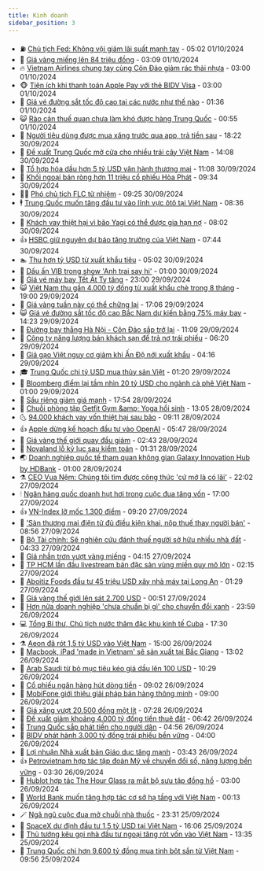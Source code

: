 ```yaml
---
title: Kinh doanh
sidebar_position: 3
---
```


<!-- vnexpress-kinh-doanh:START -->
- ⛽️ [Chủ tịch Fed: Không vội giảm lãi suất mạnh tay](https://vnexpress.net/chu-tich-fed-khong-voi-giam-lai-suat-manh-tay-4798895.html) - 05:02 01/10/2024
- 🐲 [Giá vàng miếng lên 84 triệu đồng](https://vnexpress.net/gia-vang-mieng-len-84-trieu-dong-4798830.html) - 03:09 01/10/2024
- 🔥 [Vietnam Airlines chung tay cùng Côn Đảo giảm rác thải nhựa](https://vnexpress.net/vietnam-airlines-chung-tay-cung-con-dao-giam-rac-thai-nhua-4798806.html) - 03:00 01/10/2024
- 🐵 [Tiện ích khi thanh toán Apple Pay với thẻ BIDV Visa](https://vnexpress.net/tien-ich-khi-thanh-toan-apple-pay-voi-the-bidv-visa-4771611.html) - 03:00 01/10/2024
- 🦅 [Giá vé đường sắt tốc độ cao tại các nước như thế nào](https://vnexpress.net/gia-ve-duong-sat-toc-do-cao-tai-cac-nuoc-nhu-the-nao-4798708.html) - 01:36 01/10/2024
- 😺 [Rào cản thuế quan chưa làm khó được hàng Trung Quốc](https://vnexpress.net/rao-can-thue-quan-chua-lam-kho-duoc-hang-trung-quoc-4798568.html) - 00:55 01/10/2024
- 🤩 [Người tiêu dùng được mua xăng trước qua app, trả tiền sau](https://vnexpress.net/nguoi-tieu-dung-duoc-mua-xang-truoc-qua-app-tra-tien-sau-4798675.html) - 18:22 30/09/2024
- 🌮 [Đề xuất Trung Quốc mở cửa cho nhiều trái cây Việt Nam](https://vnexpress.net/de-xuat-trung-quoc-mo-cua-cho-nhieu-trai-cay-viet-nam-4798686.html) - 14:08 30/09/2024
- 🧰 [Tổ hợp hóa dầu hơn 5 tỷ USD vận hành thương mại](https://vnexpress.net/to-hop-hoa-dau-mien-nam-4798609.html) - 11:08 30/09/2024
- 🤔 [Khối ngoại bán ròng hơn 11 triệu cổ phiếu Hòa Phát](https://vnexpress.net/khoi-ngoai-ban-rong-hon-11-trieu-co-phieu-hoa-phat-4798627.html) - 09:34 30/09/2024
- 🧑‍💻 [Phó chủ tịch FLC từ nhiệm](https://vnexpress.net/pho-chu-tich-flc-tu-nhiem-4798621.html) - 09:25 30/09/2024
- 🕴 [Trung Quốc muốn tăng đầu tư vào lĩnh vực ôtô tại Việt Nam](https://vnexpress.net/trung-quoc-muon-tang-dau-tu-vao-linh-vuc-oto-tai-viet-nam-4798571.html) - 08:36 30/09/2024
- 🦩 [Khách vay thiệt hại vì bão Yagi có thể được gia hạn nợ](https://vnexpress.net/ngan-hang-se-co-cau-han-tra-no-cho-khach-vay-anh-huong-boi-bao-so-3-4797455.html) - 08:02 30/09/2024
- 👍 [HSBC giữ nguyên dự báo tăng trưởng của Việt Nam](https://vnexpress.net/hsbc-giu-nguyen-du-bao-tang-truong-cua-viet-nam-4798544.html) - 07:44 30/09/2024
- 🏊 [Thu hơn tỷ USD từ xuất khẩu tiêu](https://vnexpress.net/thu-hon-ty-usd-tu-xuat-khau-tieu-4798377.html) - 05:02 30/09/2024
- 🤡 [Dấu ấn VIB trong show &#39;Anh trai say hi&#39;](https://vnexpress.net/dau-an-vib-trong-show-anh-trai-say-hi-4797844.html) - 01:00 30/09/2024
- 👀 [Giá vé máy bay Tết Ất Tỵ tăng](https://vnexpress.net/gia-ve-may-bay-tet-at-ty-tang-4797999.html) - 23:00 29/09/2024
- 😺 [Việt Nam thu gần 4.000 tỷ đồng từ xuất khẩu chè trong 8 tháng](https://vnexpress.net/viet-nam-thu-gan-4-000-ty-dong-tu-xuat-khau-che-trong-8-thang-4798253.html) - 19:00 29/09/2024
- 🦣 [Giá vàng tuần này có thể chững lại](https://vnexpress.net/gia-vang-tuan-nay-co-the-chung-lai-4798286.html) - 17:06 29/09/2024
- 😺 [Giá vé đường sắt tốc độ cao Bắc Nam dự kiến bằng 75% máy bay](https://vnexpress.net/gia-ve-duong-sat-toc-do-cao-bac-nam-du-kien-bang-75-may-bay-4798300.html) - 14:23 29/09/2024
- 💼 [Đường bay thẳng Hà Nội - Côn Đảo sắp trở lại](https://vnexpress.net/duong-bay-thang-ha-noi-con-dao-sap-tro-lai-4798269.html) - 11:09 29/09/2024
- 🤗 [Công ty năng lượng bán khách sạn để trả nợ trái phiếu](https://vnexpress.net/cong-ty-nang-luong-ban-khach-san-de-tra-no-trai-phieu-4798224.html) - 06:20 29/09/2024
- 👀 [Giá gạo Việt nguy cơ giảm khi Ấn Độ nới xuất khẩu](https://vnexpress.net/gia-gao-viet-nguy-co-giam-khi-an-do-noi-xuat-khau-4798173.html) - 04:16 29/09/2024
- 🎓 [Trung Quốc chi tỷ USD mua thủy sản Việt](https://vnexpress.net/trung-quoc-chi-ty-usd-mua-thuy-san-viet-4798154.html) - 01:20 29/09/2024
- 🗽 [Bloomberg điểm lại tầm nhìn 20 tỷ USD cho ngành cà phê Việt Nam](https://vnexpress.net/bloomberg-diem-lai-tam-nhin-20-ty-usd-cho-nganh-ca-phe-viet-nam-4798106.html) - 01:00 29/09/2024
- 🚀 [Sầu riêng giảm giá mạnh](https://vnexpress.net/sau-rieng-giam-gia-manh-4797801.html) - 17:54 28/09/2024
- 🤗 [Chuỗi phòng tập Getfit Gym &amp;amp; Yoga hồi sinh](https://vnexpress.net/chuoi-phong-tap-getfit-gym-yoga-hoi-sinh-4798013.html) - 13:05 28/09/2024
- 🌜 [94.000 khách vay vốn thiệt hại sau bão](https://vnexpress.net/94-000-khach-vay-von-thiet-hai-sau-bao-4798052.html) - 09:11 28/09/2024
- 👍 [Apple dừng kế hoạch đầu tư vào OpenAI](https://vnexpress.net/apple-dung-ke-hoach-dau-tu-vao-openai-4798003.html) - 05:47 28/09/2024
- 🤖 [Giá vàng thế giới quay đầu giảm](https://vnexpress.net/gia-vang-the-gioi-quay-dau-giam-4797943.html) - 02:43 28/09/2024
- 🫣 [Novaland lỗ kỷ lục sau kiểm toán](https://vnexpress.net/novaland-lo-ky-luc-sau-kiem-toan-4797907.html) - 01:31 28/09/2024
- 🌏 [Doanh nghiệp quốc tế tham quan không gian Galaxy Innovation Hub by HDBank](https://vnexpress.net/doanh-nghiep-quoc-te-tham-quan-khong-gian-galaxy-innovation-hub-by-hdbank-4797887.html) - 01:00 28/09/2024
- ⚗️ [CEO Vua Nệm: Chúng tôi tìm được công thức &#39;cứ mở là có lãi&#39;](https://vnexpress.net/ceo-vua-nem-chung-toi-tim-duoc-cong-thuc-cu-mo-la-co-lai-4797690.html) - 22:02 27/09/2024
- 🕯 [Ngân hàng quốc doanh hụt hơi trong cuộc đua tăng vốn](https://vnexpress.net/ngan-hang-quoc-doanh-hut-hoi-trong-cuoc-dua-tang-von-4797655.html) - 17:00 27/09/2024
- 👍 [VN-Index lỡ mốc 1.300 điểm](https://vnexpress.net/vn-index-lo-moc-1-300-diem-4797815.html) - 09:20 27/09/2024
- 🤠 [&#39;Sàn thương mại điện tử đủ điều kiện khai, nộp thuế thay người bán&#39;](https://vnexpress.net/san-thuong-mai-dien-tu-du-dieu-kien-khai-nop-thue-thay-nguoi-ban-4797730.html) - 08:56 27/09/2024
- 🌊 [Bộ Tài chính: Sẽ nghiên cứu đánh thuế người sở hữu nhiều nhà đất](https://vnexpress.net/bo-tai-chinh-se-nghien-cuu-danh-thue-nguoi-so-huu-nhieu-nha-dat-4797640.html) - 04:33 27/09/2024
- 🌈 [Giá nhẫn trơn vượt vàng miếng](https://vnexpress.net/gia-nhan-tron-vuot-vang-mieng-4797647.html) - 04:15 27/09/2024
- 🥳 [TP HCM lần đầu livestream bán đặc sản vùng miền quy mô lớn](https://vnexpress.net/tp-hcm-lan-dau-livestream-ban-dac-san-vung-mien-quy-mo-lon-4797336.html) - 02:15 27/09/2024
- 🐻 [Aboitiz Foods đầu tư 45 triệu USD xây nhà máy tại Long An](https://vnexpress.net/aboitiz-foods-dau-tu-45-trieu-usd-xay-nha-may-tai-long-an-4797570.html) - 01:29 27/09/2024
- 💫 [Giá vàng thế giới lên sát 2.700 USD](https://vnexpress.net/gia-vang-the-gioi-len-sat-2-700-usd-4797533.html) - 00:51 27/09/2024
- 🤩 [Hơn nửa doanh nghiệp &#39;chưa chuẩn bị gì&#39; cho chuyển đổi xanh](https://vnexpress.net/hon-nua-doanh-nghiep-chua-chuan-bi-gi-cho-chuyen-doi-xanh-4797300.html) - 23:59 26/09/2024
- 💻 [Tổng Bí thư, Chủ tịch nước thăm đặc khu kinh tế Cuba](https://vnexpress.net/tong-bi-thu-chu-tich-nuoc-tham-dac-khu-kinh-te-cuba-4797506.html) - 17:30 26/09/2024
- ⚗️ [Aeon đã rót 1,5 tỷ USD vào Việt Nam](https://vnexpress.net/aeon-da-rot-1-5-ty-usd-vao-viet-nam-4797460.html) - 15:00 26/09/2024
- 🌈 [Macbook, iPad &#39;made in Vietnam&#39; sẽ sản xuất tại Bắc Giang](https://vnexpress.net/macbook-ipad-made-in-vietnam-se-san-xuat-tai-bac-giang-4797474.html) - 13:02 26/09/2024
- 🌝 [Arab Saudi từ bỏ mục tiêu kéo giá dầu lên 100 USD](https://vnexpress.net/arab-saudi-tu-bo-muc-tieu-keo-gia-dau-len-100-usd-4797351.html) - 10:29 26/09/2024
- 🥸 [Cổ phiếu ngân hàng hút dòng tiền](https://vnexpress.net/chung-khoan-hom-nay-26-9-co-phieu-ngan-hang-hut-dong-tien-4797379.html) - 09:02 26/09/2024
- 🦆 [MobiFone giới thiệu giải pháp bán hàng thông minh](https://vnexpress.net/mobifone-gioi-thieu-giai-phap-ban-hang-thong-minh-4797365.html) - 09:00 26/09/2024
- 🌋 [Giá xăng vượt 20.500 đồng một lít](https://vnexpress.net/gia-xang-moi-nhat-hom-nay-26-9-4797305.html) - 07:28 26/09/2024
- 🦍 [Đề xuất giảm khoảng 4.000 tỷ đồng tiền thuê đất](https://vnexpress.net/de-xuat-giam-khoang-4-000-ty-dong-tien-thue-dat-4797296.html) - 06:42 26/09/2024
- 🤔 [Trung Quốc sắp phát tiền cho người dân](https://vnexpress.net/trung-quoc-sap-phat-tien-cho-nguoi-dan-4797216.html) - 04:56 26/09/2024
- 🧰 [BIDV phát hành 3.000 tỷ đồng trái phiếu bền vững](https://vnexpress.net/bidv-phat-hanh-3-000-ty-dong-trai-phieu-ben-vung-4797193.html) - 04:00 26/09/2024
- 🌝 [Lợi nhuận Nhà xuất bản Giáo dục tăng mạnh](https://vnexpress.net/loi-nhuan-nha-xuat-ban-giao-duc-tang-manh-4797201.html) - 03:43 26/09/2024
- 👍 [Petrovietnam hợp tác tập đoàn Mỹ về chuyển đổi số, năng lượng bền vững](https://vnexpress.net/petrovietnam-hop-tac-tap-doan-my-ve-chuyen-doi-so-nang-luong-ben-vung-4797004.html) - 03:30 26/09/2024
- 🗽 [Hublot hợp tác The Hour Glass ra mắt bộ sưu tập đồng hồ](https://vnexpress.net/hublot-hop-tac-the-hour-glass-ra-mat-bo-suu-tap-dong-ho-4797170.html) - 03:00 26/09/2024
- 🐎 [World Bank muốn tăng hợp tác cơ sở hạ tầng với Việt Nam](https://vnexpress.net/world-bank-muon-tang-hop-tac-co-so-ha-tang-voi-viet-nam-4797107.html) - 00:13 26/09/2024
- 🪄 [Ngã ngũ cuộc đua mở chuỗi nhà thuốc](https://vnexpress.net/nga-ngu-cuoc-dua-mo-chuoi-nha-thuoc-4797078.html) - 23:31 25/09/2024
- 🎊 [SpaceX dự định đầu tư 1,5 tỷ USD tại Việt Nam](https://vnexpress.net/spacex-du-dinh-dau-tu-1-5-ty-usd-tai-viet-nam-4797069.html) - 16:06 25/09/2024
- 🗽 [Thủ tướng kêu gọi nhà đầu tư ngoại tăng rót vốn vào Việt Nam](https://vnexpress.net/thu-tuong-keu-goi-nha-dau-tu-ngoai-tang-rot-von-vao-viet-nam-4797024.html) - 13:35 25/09/2024
- 🦩 [Trung Quốc chi hơn 9.600 tỷ đồng mua tinh bột sắn từ Việt Nam](https://vnexpress.net/trung-quoc-chi-hon-9-600-ty-dong-mua-tinh-bot-san-tu-viet-nam-4796925.html) - 09:56 25/09/2024<!-- vnexpress-kinh-doanh:END -->
